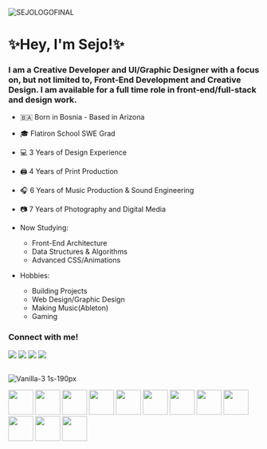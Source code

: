 ![SEJOLOGOFINAL](https://user-images.githubusercontent.com/92968661/166338333-f49a1418-849c-4a17-9cd0-81bf3a290505.png)

# ✨Hey, I'm Sejo!✨
### I am a Creative Developer and UI/Graphic Designer with a focus on, but not limited to, Front-End Development and Creative Design. I am available for a full time role in front-end/full-stack and design work.

- 🇧🇦 Born in Bosnia - Based in Arizona
- 🎓 Flatiron School SWE Grad
- 💻 3 Years of Design Experience
- 🖨️ 4 Years of Print Production
- 🎧 6 Years of Music Production & Sound Engineering
- 📷 7 Years of Photography and Digital Media

- Now Studying:
    - Front-End Architecture 
    - Data Structures & Algorithms
    - Advanced CSS/Animations
- Hobbies:
    - Building Projects
    - Web Design/Graphic Design
    - Making Music(Ableton)
    - Gaming
    

### Connect with me!
[<img src="https://img.shields.io/badge/LinkedIn-0077B5?style=for-the-badge&logo=linkedin&logoColor=white">](https://www.linkedin.com/in/sejo-basic/)
[<img src="https://img.shields.io/badge/Codepen-000000?style=for-the-badge&logo=codepen&logoColor=white">](https://codepen.io/sejobasic)
[<img src="https://img.shields.io/badge/Codesandbox-000000?style=for-the-badge&logo=CodeSandbox&logoColor=white">](https://www.codesandbox.io/u/sejobasic/)
[<img src="https://img.shields.io/badge/Gmail-D14836?style=for-the-badge&logo=gmail&logoColor=white">](mailto:sejobasicwork@gmail.com)

##

![Vanilla-3 1s-190px](https://user-images.githubusercontent.com/92968661/166342758-065b85a2-18f6-4062-b633-40f52f8e3cde.gif)


<img height="50" src="https://cdn.jsdelivr.net/gh/devicons/devicon/icons/react/react-original-wordmark.svg" /> <img height="50" src="https://cdn.jsdelivr.net/gh/devicons/devicon/icons/javascript/javascript-plain.svg" /> <img height="50" src="https://cdn.jsdelivr.net/gh/devicons/devicon/icons/ruby/ruby-plain-wordmark.svg" /> <img height="50" src="https://cdn.jsdelivr.net/gh/devicons/devicon/icons/rails/rails-plain-wordmark.svg" /> <img height="50" src="https://cdn.jsdelivr.net/gh/devicons/devicon/icons/postgresql/postgresql-plain-wordmark.svg" /> <img height="50" src="https://cdn.jsdelivr.net/gh/devicons/devicon/icons/html5/html5-plain-wordmark.svg" /> <img height="50" src="https://cdn.jsdelivr.net/gh/devicons/devicon/icons/css3/css3-plain-wordmark.svg" /> <img height="50"
src="https://cdn.jsdelivr.net/gh/devicons/devicon/icons/sass/sass-original.svg" /> <img height='50'
src="https://cdn.jsdelivr.net/gh/devicons/devicon/icons/bootstrap/bootstrap-plain-wordmark.svg" /> <img height="50" src="https://cdn.jsdelivr.net/gh/devicons/devicon/icons/photoshop/photoshop-plain.svg" /> <img height="50" src="https://cdn.jsdelivr.net/gh/devicons/devicon/icons/illustrator/illustrator-plain.svg" /> <img height="50" 
src="https://cdn.jsdelivr.net/gh/devicons/devicon/icons/figma/figma-original.svg" />  







 




<!--
**sejobasic/sejobasic** is a ✨ _special_ ✨ repository because its `README.md` (this file) appears on your GitHub profile.

Here are some ideas to get you started:

- 🔭 I’m currently working on ...
- 🌱 I’m currently learning ...
- 👯 I’m looking to collaborate on ...
- 🤔 I’m looking for help with ...
- 💬 Ask me about ...
- 📫 How to reach me: ...
- 😄 Pronouns: ...
- ⚡ Fun fact: ...
-->

